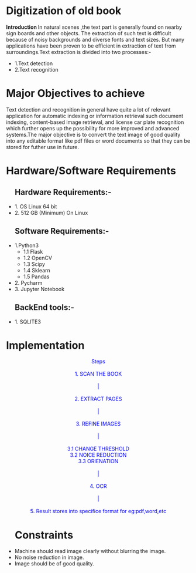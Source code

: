 <h1>Digitization of old book </h1>
<b> Introduction </b>
In natural scenes ,the text part is generally found on nearby sign boards and other objects. The extraction of such text is
difficult because of noisy backgrounds and diverse fonts and text sizes. But many applications have been proven to be efficient in extraction of text from surroundings.Text extraction is divided into two processes:-
<ul>
<li> 1.Text detection</li>
<li> 2.Text recognition </li>
</ul>
<h1> Major Objectives to achieve </h1>
Text detection and recognition in general have quite a lot of relevant application for automatic indexing or information retrieval such document indexing, content-based image retrieval, and license car plate recognition which further opens up the possibility for more improved and advanced systems.The major objective is to convert the text image of good quality into any editable format like pdf files or word documents so that they can be stored for futher use in future.
<h1> Hardware/Software Requirements </h1>
<ul>
  <h2> Hardware Requirements:-</h2>
    <li> 1. OS Linux 64 bit</li>
    <li> 2. 512 GB (Minimum) On Linux</li>
</ul> 
  <ul>
  <h2> Software Requirements:-</h2>
  <li>1.Python3 
     <ul> 
     <li>1.1 Flask</li>
     <li>1.2 OpenCV</li>
     <li>1.3 Scipy</li>
     <li>1.4 Sklearn</li>
     <li>1.5 Pandas</li>
     </ul>
  </li>
  <li> 2. Pycharm</li>
  <li> 3. Jupyter Notebook</li>
</ul>
<ul>
  <h2>BackEnd tools:-</h2>
  <li>1. SQLITE3 </li>
</ul>
<h1>Implementation</h1>
<p align="center"
   style="color:blue;">
Steps
<br><br>
1.  SCAN THE BOOK<br>
         <br>
         |<br>
          <br>
2.  EXTRACT PAGES<br>
         <br>
         |<br>
          <br>
3.  REFINE IMAGES<br>
         <br>
         |<br>
          <br>
3.1 CHANGE THRESHOLD<br>
3.2 NOICE REDUCTION<br>
3.3 ORIENATION<br>
         <br>
         |<br>
          <br>
4.  OCR<br>
         <br>
         |<br>
          <br>
5.  Result stores into specifice format for eg:pdf,word,etc<br>  

</p>
<ul>
<h1>Constraints</h1>
<li>Machine should read image clearly without blurring the image.</li>
<li>No noise reduction in image.</li>
<li>Image should be of good quality.</li>
</ul>

